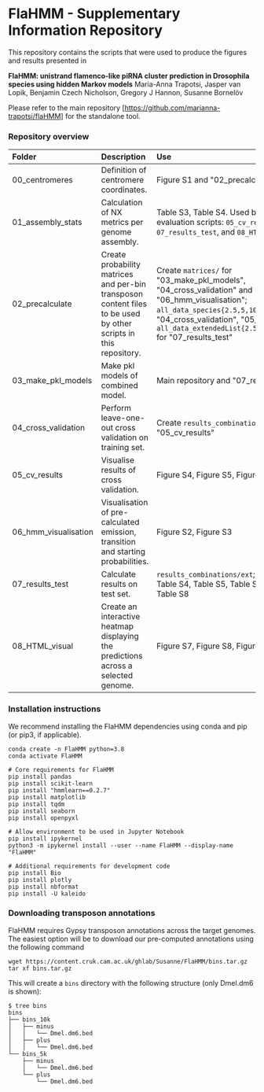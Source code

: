 # FlaHMM - Supplementary Information Repository

This repository contains the scripts that were used to produce the figures and results presented in

**FlaHMM: unistrand flamenco-like piRNA cluster prediction in Drosophila species using hidden Markov models**
Maria-Anna Trapotsi, Jasper van Lopik, Benjamin Czech Nicholson, Gregory J Hannon, Susanne Bornelöv

Please refer to the main repository [https://github.com/marianna-trapotsi/flaHMM] for the standalone tool.

### Repository overview

| Folder | Description | Use |
| :--- | :--- | :--- |
| 00_centromeres | Definition of centromere coordinates. | Figure S1 and "02_precalculate" |
| 01_assembly_stats | Calculation of NX metrics per genome assembly. | Table S3, Table S4. Used by model evaluation scripts: `05_cv_results`, `07_results_test`, and `08_HTML_visual`. |
| 02_precalculate | Create probability matrices and per-bin transposon content files to be used by other scripts in this repository. | Create `matrices/` for "03_make_pkl_models", "04_cross_validation" and "06_hmm_visualisation"; `all_data_species{2.5,5,10}k.txt` for "04_cross_validation", "05_cv_results"; `all_data_extendedList{2.5,5,10}k.txt` for "07_results_test" |
| 03_make_pkl_models | Make pkl models of combined model. | Main repository and "07_results_test" |
| 04_cross_validation | Perform leave-one-out cross validation on training set. | Create `results_combinations/cv` for "05_cv_results" |
| 05_cv_results | Visualise results of cross validation. | Figure S4, Figure S5, Figure S6 |
| 06_hmm_visualisation | Visualisation of pre-calculated emission, transition and starting probabilities. | Figure S2, Figure S3 |
| 07_results_test | Calculate results on test set. | `results_combinations/ext`; Table S3, Table S4, Table S5, Table S6, Table S7, Table S8 |
| 08_HTML_visual | Create an interactive heatmap displaying the predictions across a selected genome. | Figure S7, Figure S8, Figure S9 |

### Installation instructions

We recommend installing the FlaHMM dependencies using conda and pip (or pip3, if applicable).

```
conda create -n FlaHMM python=3.8
conda activate FlaHMM

# Core requirements for FlaHMM
pip install pandas
pip install scikit-learn
pip install "hmmlearn==0.2.7"
pip install matplotlib
pip install tqdm
pip install seaborn
pip install openpyxl

# Allow environment to be used in Jupyter Notebook
pip install ipykernel
python3 -m ipykernel install --user --name FlaHMM --display-name "FlaHMM"

# Additional requirements for development code
pip install Bio
pip install plotly
pip install nbformat
pip install -U kaleido
```

### Downloading transposon annotations

FlaHMM requires Gypsy transposon annotations across the target genomes. The easiest option will be to download our pre-computed annotations using the following command

```
wget https://content.cruk.cam.ac.uk/ghlab/Susanne/FlaHMM/bins.tar.gz
tar xf bins.tar.gz
```

This will create a `bins` directory with the following structure (only Dmel.dm6 is shown):

```
$ tree bins
bins
├── bins_10k
│   ├── minus
│   │   └── Dmel.dm6.bed
│   ├── plus
│   │   └── Dmel.dm6.bed
└── bins_5k
    ├── minus
    │   └── Dmel.dm6.bed
    └── plus
        └── Dmel.dm6.bed
```

